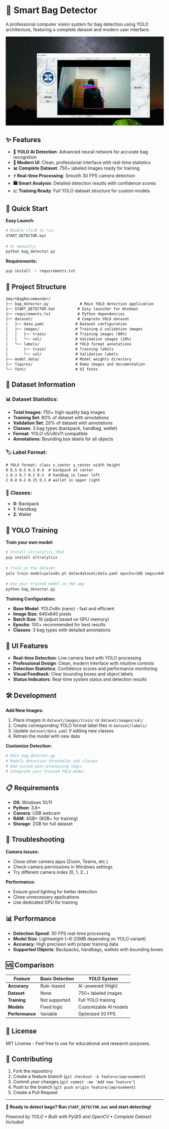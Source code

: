 # 🎒 Smart Bag Detector

A professional computer vision system for bag detection using YOLO architecture, featuring a complete dataset and modern user interface.

![Bag Detection Demo](figures/demo.gif)

## ✨ Features

- **🤖 YOLO AI Detection**: Advanced neural network for accurate bag recognition
- **🎨 Modern UI**: Clean, professional interface with real-time statistics
- **📊 Complete Dataset**: 750+ labeled images ready for training
- **⚡ Real-time Processing**: Smooth 30 FPS camera detection
- **🛍️ Smart Analysis**: Detailed detection results with confidence scores
- **📈 Training Ready**: Full YOLO dataset structure for custom models

## 🚀 Quick Start

**Easy Launch:**
```bash
# Double-click to run:
START_DETECTOR.bat

# Or manually:
python bag_detector.py
```

**Requirements:**
```bash
pip install -r requirements.txt
```

## 📁 Project Structure

```
SmartBagRecommender/
├── bag_detector.py              # Main YOLO detection application
├── START_DETECTOR.bat          # Easy launcher for Windows
├── requirements.txt            # Python dependencies
├── dataset/                    # Complete YOLO dataset
│   ├── data.yaml              # Dataset configuration
│   ├── images/                # Training & validation images
│   │   ├── train/             # Training images (80%)
│   │   └── val/               # Validation images (20%)
│   └── labels/                # YOLO format annotations
│       ├── train/             # Training labels
│       └── val/               # Validation labels
├── model_data/                # Model weights directory
├── figures/                   # Demo images and documentation
└── font/                      # UI fonts
```

## 🎯 Dataset Information

### 📊 **Dataset Statistics:**
- **Total Images**: 750+ high-quality bag images
- **Training Set**: 80% of dataset with annotations
- **Validation Set**: 20% of dataset with annotations
- **Classes**: 3 bag types (backpack, handbag, wallet)
- **Format**: YOLO v5/v8/v11 compatible
- **Annotations**: Bounding box labels for all objects

### 🏷️ **Label Format:**
```
# YOLO format: class x_center y_center width height
0 0.5 0.5 0.3 0.4  # backpack at center
1 0.3 0.7 0.2 0.3  # handbag in lower left
2 0.8 0.2 0.15 0.1 # wallet in upper right
```

### 📝 **Classes:**
- **0**: Backpack
- **1**: Handbag  
- **2**: Wallet

## 🤖 YOLO Training

**Train your own model:**
```bash
# Install ultralytics YOLO
pip install ultralytics

# Train on the dataset
yolo train model=yolov8n.pt data=dataset/data.yaml epochs=100 imgsz=640

# Use your trained model in the app
python bag_detector.py
```

**Training Configuration:**
- **Base Model**: YOLOv8n (nano) - fast and efficient
- **Image Size**: 640x640 pixels
- **Batch Size**: 16 (adjust based on GPU memory)
- **Epochs**: 100+ recommended for best results
- **Classes**: 3 bag types with detailed annotations

## 🎨 UI Features

- **Real-time Detection**: Live camera feed with YOLO processing
- **Professional Design**: Clean, modern interface with intuitive controls
- **Detection Statistics**: Confidence scores and performance monitoring
- **Visual Feedback**: Clear bounding boxes and object labels
- **Status Indicators**: Real-time system status and detection results

## 🛠️ Development

**Add New Images:**
1. Place images in `dataset/images/train/` or `dataset/images/val/`
2. Create corresponding YOLO format label files in `dataset/labels/`
3. Update `dataset/data.yaml` if adding new classes
4. Retrain the model with new data

**Customize Detection:**
```python
# Edit bag_detector.py
# Modify detection thresholds and classes
# Add custom post-processing logic
# Integrate your trained YOLO model
```

## 📋 Requirements

- **OS**: Windows 10/11
- **Python**: 3.8+
- **Camera**: USB webcam
- **RAM**: 4GB+ (8GB+ for training)
- **Storage**: 2GB for full dataset

## 🔧 Troubleshooting

**Camera Issues:**
- Close other camera apps (Zoom, Teams, etc.)
- Check camera permissions in Windows settings
- Try different camera index (0, 1, 2...)

**Performance:**
- Ensure good lighting for better detection
- Close unnecessary applications
- Use dedicated GPU for training

## 📊 Performance

- **Detection Speed**: 30 FPS real-time processing
- **Model Size**: Lightweight (~6-20MB depending on YOLO variant)
- **Accuracy**: High precision with proper training data
- **Supported Objects**: Backpacks, handbags, wallets with bounding boxes

## 🆚 Comparison

| Feature | Basic Detection | YOLO System |
|---------|-----------------|-------------|
| **Accuracy** | Rule-based | AI-powered (High) |
| **Dataset** | None | 750+ labeled images |
| **Training** | Not supported | Full YOLO training |
| **Models** | Fixed logic | Customizable AI models |
| **Performance** | Variable | Optimized 30 FPS |

## 📄 License

MIT License - Feel free to use for educational and research purposes.

## 🤝 Contributing

1. Fork the repository
2. Create a feature branch (`git checkout -b feature/improvement`)
3. Commit your changes (`git commit -am 'Add new feature'`)
4. Push to the branch (`git push origin feature/improvement`)
5. Create a Pull Request

---

**🚀 Ready to detect bags? Run `START_DETECTOR.bat` and start detecting!**

*Powered by YOLO • Built with PyQt5 and OpenCV • Complete Dataset Included*
